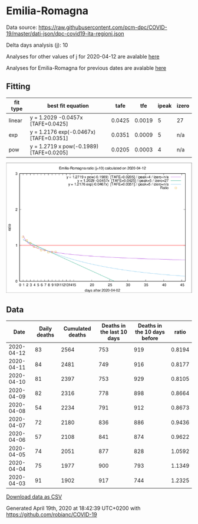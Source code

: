 # Emilia-Romagna

Data source: https://raw.githubusercontent.com/pcm-dpc/COVID-19/master/dati-json/dpc-covid19-ita-regioni.json

Delta days analysis (j): 10

Analyses for other values of j for 2020-04-12 are avalable [here](../2020-04-12/README.md)

Analyses for Emilia-Romagna for previous dates are avalable [here](../README.md)

## Fitting 
|fit type|best fit equation|tafe|tfe|ipeak|izero|
|-------|-----|--------|------|---|---|
|linear|y = 1.2029 -0.0457x  [TAFE=0.0425]|0.0425|0.0019|5|27|
|exp|y = 1.2176 exp(-0.0467x)  [TAFE=0.0351]|0.0351|0.0009|5|n/a|
|pow|y = 1.2719 x pow(-0.1989)  [TAFE=0.0205]|0.0205|0.0003|4|n/a|

![Plot](COVID-19_emilia-romagna_j10_2020-04-12.png)

## Data
|Date|Daily deaths|Cumulated deaths|Deaths in the last 10 days|Deaths in the 10 days before|ratio|
|----|----------|-----------|-------|--------------------|-----|
|2020-04-12|83|2564|753|919|0.8194|
|2020-04-11|84|2481|749|916|0.8177|
|2020-04-10|81|2397|753|929|0.8105|
|2020-04-09|82|2316|778|898|0.8664|
|2020-04-08|54|2234|791|912|0.8673|
|2020-04-07|72|2180|836|886|0.9436|
|2020-04-06|57|2108|841|874|0.9622|
|2020-04-05|74|2051|877|828|1.0592|
|2020-04-04|75|1977|900|793|1.1349|
|2020-04-03|91|1902|917|744|1.2325|

[Download data as CSV](COVID-19_emilia-romagna_j10_2020-04-12.csv)

Generated April 19th, 2020 at 18:42:39 UTC+0200 with https://github.com/robianc/COVID-19

